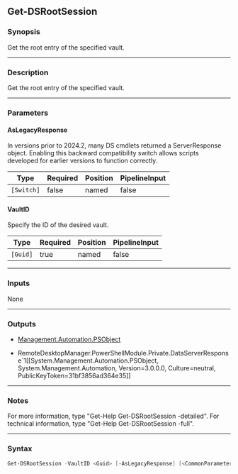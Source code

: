 Get-DSRootSession
-----------------

### Synopsis
Get the root entry of the specified vault.

---

### Description

Get the root entry of the specified vault.

---

### Parameters
#### **AsLegacyResponse**
In versions prior to 2024.2, many DS cmdlets returned a ServerResponse object. Enabling this backward compatibility switch allows scripts developed for earlier versions to function correctly.

|Type      |Required|Position|PipelineInput|
|----------|--------|--------|-------------|
|`[Switch]`|false   |named   |false        |

#### **VaultID**
Specify the ID of the desired vault.

|Type    |Required|Position|PipelineInput|
|--------|--------|--------|-------------|
|`[Guid]`|true    |named   |false        |

---

### Inputs
None

---

### Outputs
* [Management.Automation.PSObject](https://learn.microsoft.com/en-us/dotnet/api/System.Management.Automation.PSObject)

* RemoteDesktopManager.PowerShellModule.Private.DataServerResponse`1[[System.Management.Automation.PSObject, System.Management.Automation, Version=3.0.0.0, Culture=neutral, PublicKeyToken=31bf3856ad364e35]]

---

### Notes
For more information, type "Get-Help Get-DSRootSession -detailed". For technical information, type "Get-Help Get-DSRootSession -full".

---

### Syntax
```PowerShell
Get-DSRootSession -VaultID <Guid> [-AsLegacyResponse] [<CommonParameters>]
```
